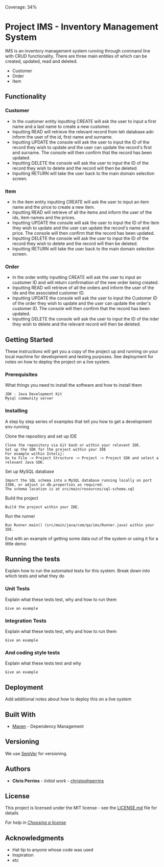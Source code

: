 Coverage: 34%
# Project IMS - Inventory Management System 


IMS is an inventory management system running through command line with CRUD functionality. 
There are three main entities of which can be created, updated, read and deleted. 
- Customer
- Order
- Item

## Functionality 

### Customer 
- In the customer entity inputting CREATE will ask the user to input a first name and a last name to create a new customer. 
- Inputting READ will retrieve the relevant record from teh database adn inform the user of the id, first name and surname.
- Inputting UPDATE the console will ask the user to input the ID of the record they wish to update and the user can update the record's first and surname. The console will then confirm that the record has been updated. 
- Inputting DELETE the console will ask the user to input the ID of the record they wish to delete and the record will then be deleted. 
- Inputting RETURN will take the user back to the main domain selection screen. 


### Item
- In the item entity inputting CREATE will ask the user to input an item name and the price to create a new item. 
- Inputting READ will retrieve of all the items and inform the user of the ids, item names and the prices. 
- Inputting UPDATE the console will ask the user to input the ID of the item they wish to update and the user can update the record's name and price. The console will then confirm that the record has been updated. 
- Inputting DELETE the console will ask the user to input the ID of the record they wish to delete and the record will then be deleted. 
- Inputting RETURN will take the user back to the main domain selection screen. 

### Order
- In the order entity inputting CREATE will ask the user to input an customer ID and will return confirmation of the new order being created. 
- Inputting READ will retrieve of all the orders and inform the user of the ids and the associated customer ID. 
- Inputting UPDATE the console will ask the user to input the Customer ID of the order they wish to update and the user can update the order's customer ID. The console will then confirm that the record has been updated. 
- Inputting DELETE the console will ask the user to input the ID of the irder they wish to delete and the relevant record will then be deleted. 


## Getting Started

These instructions will get you a copy of the project up and running on your local machine for development and testing purposes. See deployment for notes on how to deploy the project on a live system.

### Prerequisites

What things you need to install the software and how to install them

```
JDK - Java Development Kit
Mysql community server
```

### Installing

A step by step series of examples that tell you how to get a development env running

Clone the repository and set up IDE

```
Clone the repository via Git bash or within your relevant IDE. 
Set up the SDK for the project within your IDE 
For example within Intelij:
Go to File -> Project Structure -> Project -> Project SDK and select a relevant Java SDK. 
```

Set up MySQL database
```
Import the SQL schema into a MySQL database running locally on port 3306, or adjust in db.properties as required. 
The schema location is at src/main/resources/sql-schema.sql

```

Build the project
```
Build the project within your IDE. 
```

Run the runner
```
Run Runner.main() (src/main/java/com/qa/ims/Runner.java) within your IDE. 

```


End with an example of getting some data out of the system or using it for a little demo

## Running the tests

Explain how to run the automated tests for this system. Break down into which tests and what they do

### Unit Tests 

Explain what these tests test, why and how to run them

```
Give an example
```

### Integration Tests 
Explain what these tests test, why and how to run them

```
Give an example
```

### And coding style tests

Explain what these tests test and why

```
Give an example
```

## Deployment

Add additional notes about how to deploy this on a live system

## Built With

* [Maven](https://maven.apache.org/) - Dependency Management

## Versioning

We use [SemVer](http://semver.org/) for versioning.

## Authors

* **Chris Perrins** - *Initial work* - [christophperrins](https://github.com/christophperrins)

## License

This project is licensed under the MIT license - see the [LICENSE.md](LICENSE.md) file for details 

*For help in [Choosing a license](https://choosealicense.com/)*

## Acknowledgments

* Hat tip to anyone whose code was used
* Inspiration
* etc
